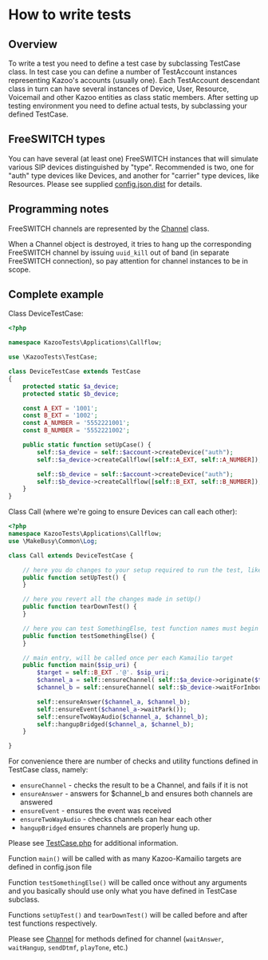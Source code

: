 # How to write tests

## Overview

To write a test you need to define a test case by subclassing TestCase class. In test case you can define a number of TestAccount instances representing Kazoo's accounts (usually one). Each TestAccount descendant class in turn can have several instances of Device, User, Resource, Voicemail and other Kazoo entities as class static members. After setting up testing environment you need to define actual tests, by subclassing your defined TestCase.

## FreeSWITCH types

You can have several (at least one) FreeSWITCH instances that will simulate various SIP devices distinguished by "type". Recommended is two, one for "auth" type devices like Devices, and another for "carrier" type devices, like Resources. Please see supplied [config.json.dist](../etc/config.json.dist) for details.

## Programming notes

FreeSWITCH channels are represented by the [Channel](../src/MakeBusy/FreeSWITCH/Channels/Channel.php) class.

When a Channel object is destroyed, it tries to hang up the corresponding FreeSWITCH channel by issuing `uuid_kill` out of band (in separate FreeSWITCH connection), so pay attention for channel instances to be in scope.

## Complete example

Class DeviceTestCase:

```PHP
<?php

namespace KazooTests\Applications\Callflow;

use \KazooTests\TestCase;

class DeviceTestCase extends TestCase
{
    protected static $a_device;
    protected static $b_device;

    const A_EXT = '1001';
    const B_EXT = '1002';
    const A_NUMBER = '5552221001';
    const B_NUMBER = '5552221002';

    public static function setUpCase() {
        self::$a_device = self::$account->createDevice("auth");
        self::$a_device->createCallflow([self::A_EXT, self::A_NUMBER]);

        self::$b_device = self::$account->createDevice("auth");
        self::$b_device->createCallflow([self::B_EXT, self::B_NUMBER]);
    }
}
```

Class Call (where we're going to ensure Devices can call each other):

```PHP
<?php
namespace KazooTests\Applications\Callflow;
use \MakeBusy\Common\Log;

class Call extends DeviceTestCase {

    // here you do changes to your setup required to run the test, like updating Kazoo's Device properties
    public function setUpTest() {
    }

    // here you revert all the changes made in setUp()
    public function tearDownTest() {
    }

    // here you can test SomethingElse, test function names must begin with test prefix
    public function testSomethingElse() {
    }

    // main entry, will be called once per each Kamailio target
    public function main($sip_uri) {
        $target = self::B_EXT .'@'. $sip_uri;
        $channel_a = self::ensureChannel( self::$a_device->originate($target) );
        $channel_b = self::ensureChannel( self::$b_device->waitForInbound() );

        self::ensureAnswer($channel_a, $channel_b);
        self::ensureEvent($channel_a->waitPark());
        self::ensureTwoWayAudio($channel_a, $channel_b);
        self::hangupBridged($channel_a, $channel_b);
    }

}
```

For convenience there are number of checks and utility functions defined in TestCase class, namely:

* `ensureChannel` - checks the result to be a Channel, and fails if it is not
* `ensureAnswer` - answers for $channel_b and ensures both channels are answered
* `ensureEvent` - ensures the event was received
* `ensureTwoWayAudio` - checks channels can hear each other
* `hangupBridged` ensures channels are properly hung up.

Please see [TestCase.php](../tests/KazooTests/TestCase.php) for additional information.

Function `main()` will be called with as many Kazoo-Kamailio targets are defined in config.json file

Function `testSomethingElse()` will be called once without any arguments and you basically should use only what you have defined in TestCase subclass.

Functions `setUpTest()` and `tearDownTest()` will be called before and after test functions respectively.

Please see [Channel](../src/MakeBusy/FreeSWITCH/Channels/Channel.php) for methods defined for channel (`waitAnswer`, `waitHangup`, `sendDtmf`, `playTone`, etc.)
